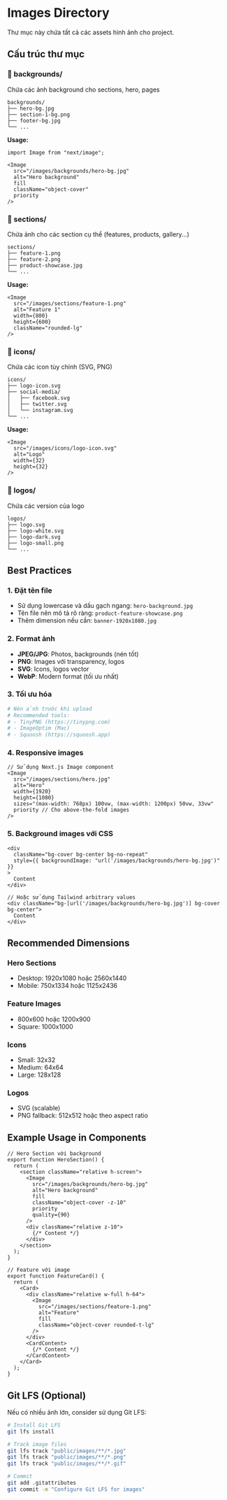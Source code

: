 # Images Directory

Thư mục này chứa tất cả các assets hình ảnh cho project.

## Cấu trúc thư mục

### 📁 backgrounds/
Chứa các ảnh background cho sections, hero, pages
```
backgrounds/
├── hero-bg.jpg
├── section-1-bg.png
├── footer-bg.jpg
└── ...
```

**Usage:**
```tsx
import Image from "next/image";

<Image
  src="/images/backgrounds/hero-bg.jpg"
  alt="Hero background"
  fill
  className="object-cover"
  priority
/>
```

### 📁 sections/
Chứa ảnh cho các section cụ thể (features, products, gallery...)
```
sections/
├── feature-1.png
├── feature-2.png
├── product-showcase.jpg
└── ...
```

**Usage:**
```tsx
<Image
  src="/images/sections/feature-1.png"
  alt="Feature 1"
  width={800}
  height={600}
  className="rounded-lg"
/>
```

### 📁 icons/
Chứa các icon tùy chỉnh (SVG, PNG)
```
icons/
├── logo-icon.svg
├── social-media/
│   ├── facebook.svg
│   ├── twitter.svg
│   └── instagram.svg
└── ...
```

**Usage:**
```tsx
<Image
  src="/images/icons/logo-icon.svg"
  alt="Logo"
  width={32}
  height={32}
/>
```

### 📁 logos/
Chứa các version của logo
```
logos/
├── logo.svg
├── logo-white.svg
├── logo-dark.svg
├── logo-small.png
└── ...
```

## Best Practices

### 1. Đặt tên file
- Sử dụng lowercase và dấu gạch ngang: `hero-background.jpg`
- Tên file nên mô tả rõ ràng: `product-feature-showcase.png`
- Thêm dimension nếu cần: `banner-1920x1080.jpg`

### 2. Format ảnh
- **JPEG/JPG**: Photos, backgrounds (nén tốt)
- **PNG**: Images với transparency, logos
- **SVG**: Icons, logos vector
- **WebP**: Modern format (tối ưu nhất)

### 3. Tối ưu hóa
```bash
# Nén ảnh trước khi upload
# Recommended tools:
# - TinyPNG (https://tinypng.com)
# - ImageOptim (Mac)
# - Squoosh (https://squoosh.app)
```

### 4. Responsive images
```tsx
// Sử dụng Next.js Image component
<Image
  src="/images/sections/hero.jpg"
  alt="Hero"
  width={1920}
  height={1080}
  sizes="(max-width: 768px) 100vw, (max-width: 1200px) 50vw, 33vw"
  priority // Cho above-the-fold images
/>
```

### 5. Background images với CSS
```tsx
<div
  className="bg-cover bg-center bg-no-repeat"
  style={{ backgroundImage: "url('/images/backgrounds/hero-bg.jpg')" }}
>
  Content
</div>

// Hoặc sử dụng Tailwind arbitrary values
<div className="bg-[url('/images/backgrounds/hero-bg.jpg')] bg-cover bg-center">
  Content
</div>
```

## Recommended Dimensions

### Hero Sections
- Desktop: 1920x1080 hoặc 2560x1440
- Mobile: 750x1334 hoặc 1125x2436

### Feature Images
- 800x600 hoặc 1200x900
- Square: 1000x1000

### Icons
- Small: 32x32
- Medium: 64x64
- Large: 128x128

### Logos
- SVG (scalable)
- PNG fallback: 512x512 hoặc theo aspect ratio

## Example Usage in Components

```tsx
// Hero Section với background
export function HeroSection() {
  return (
    <section className="relative h-screen">
      <Image
        src="/images/backgrounds/hero-bg.jpg"
        alt="Hero background"
        fill
        className="object-cover -z-10"
        priority
        quality={90}
      />
      <div className="relative z-10">
        {/* Content */}
      </div>
    </section>
  );
}

// Feature với image
export function FeatureCard() {
  return (
    <Card>
      <div className="relative w-full h-64">
        <Image
          src="/images/sections/feature-1.png"
          alt="Feature"
          fill
          className="object-cover rounded-t-lg"
        />
      </div>
      <CardContent>
        {/* Content */}
      </CardContent>
    </Card>
  );
}
```

## Git LFS (Optional)

Nếu có nhiều ảnh lớn, consider sử dụng Git LFS:

```bash
# Install Git LFS
git lfs install

# Track image files
git lfs track "public/images/**/*.jpg"
git lfs track "public/images/**/*.png"
git lfs track "public/images/**/*.gif"

# Commit
git add .gitattributes
git commit -m "Configure Git LFS for images"
```
